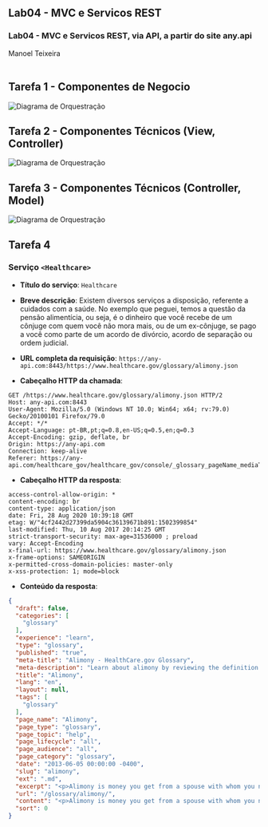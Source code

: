 ## Lab04 - MVC e Servicos REST
### Lab04 - MVC e Servicos REST, via API, a partir do site any.api<br>
Manoel Teixeira<br><br>
## Tarefa 1 - Componentes de Negocio

![Diagrama de Orquestração](images/Slide1.JPG)
<br>

## Tarefa 2 - Componentes Técnicos (View, Controller)

![Diagrama de Orquestração](images/Slide2.JPG)
<br>

## Tarefa 3 - Componentes Técnicos (Controller, Model)

![Diagrama de Orquestração](images/Slide3.JPG)
<br>

## Tarefa 4

### Serviço `<Healthcare>`

* **Título do serviço**: `Healthcare`
* **Breve descrição**:
Existem diversos serviços a disposição, referente a cuidados com a saúde. No exemplo que peguei, temos a questão da pensão alimentícia, ou seja, é o dinheiro que você recebe de um cônjuge com quem você não mora mais, ou de um ex-cônjuge, se pago a você como parte de um acordo de divórcio, acordo de separação ou ordem judicial.
* **URL completa da requisição**: `https://any-api.com:8443/https://www.healthcare.gov/glossary/alimony.json`

* **Cabeçalho HTTP da chamada**:
~~~http
GET /https://www.healthcare.gov/glossary/alimony.json HTTP/2
Host: any-api.com:8443
User-Agent: Mozilla/5.0 (Windows NT 10.0; Win64; x64; rv:79.0) Gecko/20100101 Firefox/79.0
Accept: */*
Accept-Language: pt-BR,pt;q=0.8,en-US;q=0.5,en;q=0.3
Accept-Encoding: gzip, deflate, br
Origin: https://any-api.com
Connection: keep-alive
Referer: https://any-api.com/healthcare_gov/healthcare_gov/console/_glossary_pageName_mediaTypeExtension_/GET
~~~
* **Cabeçalho HTTP da resposta**:
~~~http
access-control-allow-origin: *
content-encoding: br
content-type: application/json
date: Fri, 28 Aug 2020 10:39:18 GMT
etag: W/"4cf2442d27399da5904c36139671b891:1502399854"
last-modified: Thu, 10 Aug 2017 20:14:25 GMT
strict-transport-security: max-age=31536000 ; preload
vary: Accept-Encoding
x-final-url: https://www.healthcare.gov/glossary/alimony.json
x-frame-options: SAMEORIGIN
x-permitted-cross-domain-policies: master-only
x-xss-protection: 1; mode=block
~~~
* **Conteúdo da resposta**:
~~~json
{
  "draft": false,
  "categories": [
    "glossary"
  ],
  "experience": "learn",
  "type": "glossary",
  "published": "true",
  "meta-title": "Alimony - HealthCare.gov Glossary",
  "meta-description": "Learn about alimony by reviewing the definition in the HealthCare.gov Glossary.",
  "title": "Alimony",
  "lang": "en",
  "layout": null,
  "tags": [
    "glossary"
  ],
  "page_name": "Alimony",
  "page_type": "glossary",
  "page_topic": "help",
  "page_lifecycle": "all",
  "page_audience": "all",
  "page_category": "glossary",
  "date": "2013-06-05 00:00:00 -0400",
  "slug": "alimony",
  "ext": ".md",
  "excerpt": "<p>Alimony is money you get from a spouse with whom you no longer live, or a former spouse, if paid to you as part of a divorce agreement, separation agreement, or court order. Payments designated in the agreement or order as child support or as a non-taxable property settlement aren’t alimony.</p>\n\n<p>For more information, see <a href=\"https://www.irs.gov/publications/p504/\">IRS Publication 504</a>.</p>\n",
  "url": "/glossary/alimony/",
  "content": "<p>Alimony is money you get from a spouse with whom you no longer live, or a former spouse, if paid to you as part of a divorce agreement, separation agreement, or court order. Payments designated in the agreement or order as child support or as a non-taxable property settlement aren’t alimony.</p>\n\n<p>For more information, see <a href=\"https://www.irs.gov/publications/p504/\">IRS Publication 504</a>.</p>\n",
  "sort": 0
}
~~~

